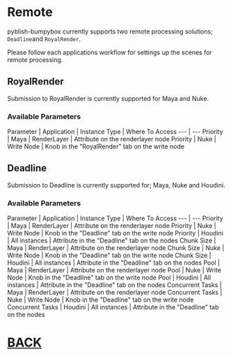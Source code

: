 # Remote

pyblish-bumpybox currently supports two remote processing solutions; ```Deadline```and ```RoyalRender```.

Please follow each applications workflow for settings up the scenes for remote processing.

## RoyalRender

Submission to RoyalRender is currently supported for Maya and Nuke.

### Available Parameters

Parameter | Application | Instance Type | Where To Access
--- | ---
Priority | Maya | RenderLayer | Attribute on the renderlayer node
Priority | Nuke | Write Node | Knob in the "RoyalRender" tab on the write node

## Deadline

Submission to Deadline is currently supported for; Maya, Nuke and Houdini.

### Available Parameters

Parameter | Application | Instance Type | Where To Access
--- | ---
Priority | Maya | RenderLayer | Attribute on the renderlayer node
Priority | Nuke | Write Node | Knob in the "Deadline" tab on the write node
Priority | Houdini | All instances | Attribute in the "Deadline" tab on the nodes
Chunk Size | Maya | RenderLayer | Attribute on the renderlayer node
Chunk Size | Nuke | Write Node | Knob in the "Deadline" tab on the write node
Chunk Size | Houdini | All instances | Attribute in the "Deadline" tab on the nodes
Pool | Maya | RenderLayer | Attribute on the renderlayer node
Pool | Nuke | Write Node | Knob in the "Deadline" tab on the write node
Pool | Houdini | All instances | Attribute in the "Deadline" tab on the nodes
Concurrent Tasks | Maya | RenderLayer | Attribute on the renderlayer node
Concurrent Tasks | Nuke | Write Node | Knob in the "Deadline" tab on the write node
Concurrent Tasks | Houdini | All instances | Attribute in the "Deadline" tab on the nodes

# [BACK](index.md)

